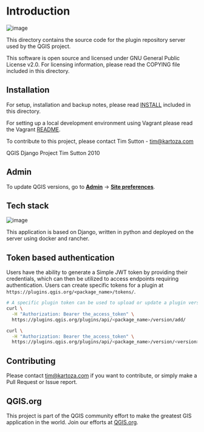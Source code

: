 # Introduction

![image](https://user-images.githubusercontent.com/178003/91536115-2356ec80-e90c-11ea-971b-f23ac72d3aea.png)

This directory contains the source code for the plugin repository server used by
the QGIS project.

This software is open source and licensed under GNU General Public License v2.0.
For licensing information, please read the COPYING file included in this directory.

## Installation

For setup, installation and backup notes, please read [INSTALL](INSTALL.md) included in this directory.

For setting up a local development environment using Vagrant please read the Vagrant [README](vagrant_assets/README.md).

To contribute to this project, please contact Tim Sutton - tim@kartoza.com


QGIS Django Project
Tim Sutton 2010

## Admin

To update QGIS versions, go to **[Admin](https://plugins.qgis.org/admin/)** -> **[Site preferences](https://plugins.qgis.org/admin/preferences/sitepreference/)**.

## Tech stack

![image](https://user-images.githubusercontent.com/178003/91535744-8c8a3000-e90b-11ea-8ca3-b6ce1bb910bd.png)

This application is based on Django, written in python and deployed on the server using
docker and rancher.

## Token based authentication

Users have the ability to generate a Simple JWT token by providing their credentials, which can then be utilized to access endpoints requiring authentication.
Users can create specific tokens for a plugin at `https://plugins.qgis.org/<package_name>/tokens/`.


```sh
# A specific plugin token can be used to upload or update a plugin version. For example:
curl \
  -H "Authorization: Bearer the_access_token" \
  https://plugins.qgis.org/plugins/api/<package_name>/version/add/

curl \
  -H "Authorization: Bearer the_access_token" \
  https://plugins.qgis.org/plugins/api/<package_name>/version/<version>/update
```

## Contributing

Please contact tim@kartoza.com if you want to contribute, or simply make a Pull Request or Issue report.

## QGIS.org

This project is part of the QGIS community effort to make the greatest GIS application in the world.
Join our efforts at [QGIS.org](https://qgis.org).
